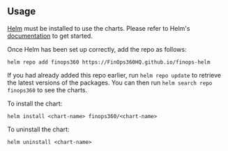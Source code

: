 ## Usage

[Helm](https://helm.sh) must be installed to use the charts.  Please refer to
Helm's [documentation](https://helm.sh/docs) to get started.

Once Helm has been set up correctly, add the repo as follows:
```
helm repo add finops360 https://FinOps360HQ.github.io/finops-helm
```
If you had already added this repo earlier, run `helm repo update` to retrieve
the latest versions of the packages.  You can then run `helm search repo
finops360` to see the charts.

To install the <chart-name> chart:
```
helm install <chart-name> finops360/<chart-name>
```
To uninstall the chart:
```
helm uninstall <chart-name>
```
